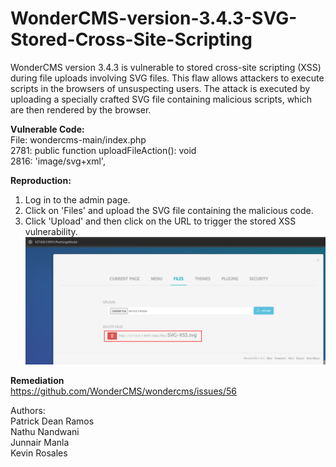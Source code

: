 # WonderCMS-version-3.4.3-SVG-Stored-Cross-Site-Scripting

WonderCMS version 3.4.3 is vulnerable to stored cross-site scripting (XSS) during file uploads involving SVG files. This flaw allows attackers to execute scripts in the browsers of unsuspecting users. The attack is executed by uploading a specially crafted SVG file containing malicious scripts, which are then rendered by the browser.

<B>Vulnerable Code:</B><br>
File: wondercms-main/index.php<br>
2781: public function uploadFileAction(): void<br>
2816: 'image/svg+xml',<br>

<B>Reproduction:</B> 
1. Log in to the admin page.
2. Click on 'Files' and upload the SVG file containing the malicious code.
3. Click 'Upload' and then click on the URL to trigger the stored XSS vulnerability.
   ![alt text](https://github.com/patrickdeanramos/WonderCMS-version-3.4.3-SVG-Stored-Cross-Site-Scripting/blob/main/wondercms-svg-1.png?raw=True)


<B>Remediation</B><br>
https://github.com/WonderCMS/wondercms/issues/56

Authors:<br>
Patrick Dean Ramos<br>
Nathu Nandwani<br>
Junnair Manla<br>
Kevin Rosales<br>



